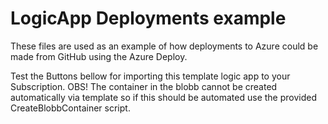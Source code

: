 # LogicApp Deployments example
These files are used as an example of how deployments to Azure could be made from GitHub using the Azure Deploy.

Test the Buttons bellow for importing this template logic app to your Subscription.
OBS! The container in the blobb cannot be created automatically via template so if this should be automated use the provided CreateBlobbContainer script.

